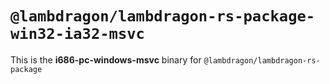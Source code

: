 # `@lambdragon/lambdragon-rs-package-win32-ia32-msvc`

This is the **i686-pc-windows-msvc** binary for `@lambdragon/lambdragon-rs-package`
